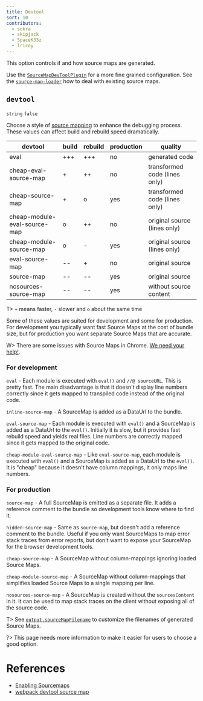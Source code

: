 ```yaml
---
title: Devtool
sort: 10
contributors:
  - sokra
  - skipjack
  - SpaceK33z
  - lricoy
---
```


This option controls if and how source maps are generated.

Use the [`SourceMapDevToolPlugin`](/plugins/source-map-dev-tool-plugin.md) for a more fine grained configuration. See the [`source-map-loader`](/loaders/source-map-loader/) how to deal with existing source maps.

## `devtool`

`string` `false`

Choose a style of [source mapping](http://blog.teamtreehouse.com/introduction-source-maps) to enhance the debugging process. These values can affect build and rebuild speed dramatically.

 devtool                      | build | rebuild | production | quality
------------------------------|-------|---------|------------|--------------------------
 eval                         | +++   | +++     | no         | generated code
 cheap-eval-source-map        | +     | ++      | no         | transformed code (lines only)
 cheap-source-map             | +     | o       | yes        | transformed code (lines only)
 cheap-module-eval-source-map | o     | ++      | no         | original source (lines only)
 cheap-module-source-map      | o     | -       | yes        | original source (lines only)
 eval-source-map              | --    | +       | no         | original source
 source-map                   | --    | --      | yes        | original source
 nosources-source-map         | --    | --      | yes        | without source content

T> `+` means faster, `-` slower and `o` about the same time

Some of these values are suited for development and some for production. For development you typically want fast Source Maps at the cost of bundle size, but for production you want separate Source Maps that are accurate.

W> There are some issues with Source Maps in Chrome. [We need your help!](https://github.com/webpack/webpack/issues/3165).

### For development

`eval` - Each module is executed with `eval()` and `//@ sourceURL`. This is pretty fast. The main disadvantage is that it doesn't display line numbers correctly since it gets mapped to transpiled code instead of the original code.

`inline-source-map` - A SourceMap is added as a DataUrl to the bundle.

`eval-source-map` - Each module is executed with `eval()` and a SourceMap is added as a DataUrl to the `eval()`. Initially it is slow, but it provides fast rebuild speed and yields real files. Line numbers are correctly mapped since it gets mapped to the original code.

`cheap-module-eval-source-map` - Like `eval-source-map`, each module is executed with `eval()` and a SourceMap is added as a DataUrl to the `eval()`. It is "cheap" because it doesn't have column mappings, it only maps line numbers.

### For production

`source-map` - A full SourceMap is emitted as a separate file. It adds a reference comment to the bundle so development tools know where to find it.

`hidden-source-map` - Same as `source-map`, but doesn't add a reference comment to the bundle. Useful if you only want SourceMaps to map error stack traces from error reports, but don't want to expose your SourceMap for the browser development tools.

`cheap-source-map` - A SourceMap without column-mappings ignoring loaded Source Maps.

`cheap-module-source-map` - A SourceMap without column-mappings that simplifies loaded Source Maps to a single mapping per line.

`nosources-source-map` - A SourceMap is created without the `sourcesContent` in it. It can be used to map stack traces on the client without exposing all of the source code.

T> See [`output.sourceMapFilename`](/configuration/output#output-sourcemapfilename) to customize the filenames of generated Source Maps.

?> This page needs more information to make it easier for users to choose a good option.

# References

- [Enabling Sourcemaps](http://survivejs.com/webpack/developing-with-webpack/enabling-sourcemaps/)
- [webpack devtool source map](http://cheng.logdown.com/posts/2016/03/25/679045)
